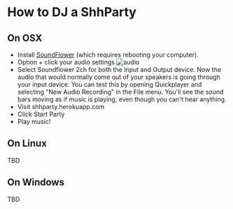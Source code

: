 # How to DJ a ShhParty

## On OSX

 - Install [SoundFlower](https://rogueamoeba.com/freebies/soundflower/) (which requires rebooting your computer).
 - Option + click your audio settings
 ![audio](http://cl.natw.me/arR6/d)
 - Select Soundflower 2ch for both the Input and Output device. Now the audio that would normally come out of your speakers is going through your input device. You can test this by opening Quickplayer and selecting "New Audio Recording" in the File menu. You'll see the sound bars moving as if music is playing, even though you can't hear anything.
 - Visit shhparty.herokuapp.com
 - Click Start Party
 - Play music!

## On Linux

TBD

## On Windows

TBD